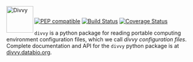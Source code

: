 <img src="https://raw.githubusercontent.com/pepkit/divvy/master/docs/img/divvy_logo.svg?sanitize=true" alt="Divvy" height="70" align="left"/><br>

[![PEP compatible](http://pepkit.github.io/img/PEP-compatible-green.svg)](http://pepkit.github.io)
[![Build Status](https://travis-ci.org/pepkit/divvy.svg?branch=master)](https://travis-ci.org/pepkit/divvy)
[![Coverage Status](https://coveralls.io/repos/github/pepkit/divvy/badge.svg?branch=master)](https://coveralls.io/github/pepkit/divvy?branch=master)

`divvy` is a python package for reading portable computing environment configuration files, which we call *divvy configuration files*. Complete documentation and API for the `divvy` python package is at [divvy.databio.org](http://divvy.databio.org).
